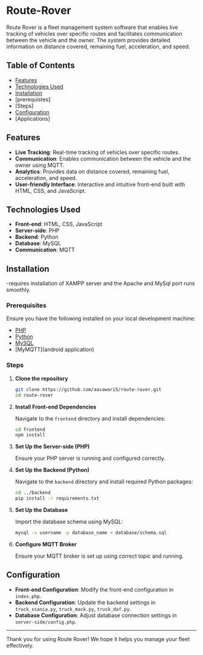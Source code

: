 # Route-Rover

Route Rover is a fleet management system software that enables live tracking of vehicles over specific routes and facilitates communication between the vehicle and the owner. The system provides detailed information on distance covered, remaining fuel, acceleration, and speed.

## Table of Contents

- [Features](#features)
- [Technologies Used](#technologies-used)
- [Installation](#installation)
- [prerequistes]
- [Steps]
- [Configuration](#configuration)
- [Applications]

## Features

- **Live Tracking**: Real-time tracking of vehicles over specific routes.
- **Communication**: Enables communication between the vehicle and the owner using MQTT.
- **Analytics**: Provides data on distance covered, remaining fuel, acceleration, and speed.
- **User-friendly Interface**: Interactive and intuitive front-end built with HTML, CSS, and JavaScript.

## Technologies Used

- **Front-end**: HTML, CSS, JavaScript
- **Server-side**: PHP
- **Backend**: Python
- **Database**: MySQL
- **Communication**: MQTT

## Installation

-requires installation of XAMPP server and the Apache and MySql port runs smoothly.

### Prerequisites

Ensure you have the following installed on your local development machine:

- [PHP](https://www.php.net/)
- [Python](https://www.python.org/)
- [MySQL](https://www.mysql.com/)
- [MyMQTT](android application) 

### Steps

1. **Clone the repository**

    ```bash
    git clone https://github.com/aasawari5/route-rover.git
    cd route-rover
    ```

2. **Install Front-end Dependencies**

    Navigate to the `frontend` directory and install dependencies:

    ```bash
    cd frontend
    npm install
    ```

3. **Set Up the Server-side (PHP)**

    Ensure your PHP server is running and configured correctly.

4. **Set Up the Backend (Python)**

    Navigate to the `backend` directory and install required Python packages:

    ```bash
    cd ../backend
    pip install -r requirements.txt
    ```

5. **Set Up the Database**

    Import the database schema using MySQL:

    ```bash
    mysql -u username -p database_name < database/schema.sql
    ```

6. **Configure MQTT Broker**

    Ensure your MQTT broker is set up using correct topic and running.


## Configuration

- **Front-end Configuration**: Modify the front-end configuration in `index.php`.
- **Backend Configuration**: Update the backend settings in `truck_scania.py`, `truck_mack.py`, `truck_daf.py`.
- **Database Configuration**: Adjust database connection settings in `server-side/config.php`.

---

Thank you for using Route Rover! We hope it helps you manage your fleet effectively.
